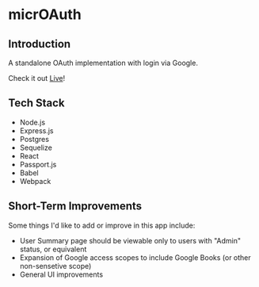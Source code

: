 # micrOAuth

## Introduction

A standalone OAuth implementation with login via Google.

Check it out [Live](https://rh-microauth.herokuapp.com/)!

## Tech Stack

- Node.js
- Express.js
- Postgres
- Sequelize
- React
- Passport.js
- Babel
- Webpack

## Short-Term Improvements

Some things I'd like to add or improve in this app include:
- User Summary page should be viewable only to users with "Admin" status, or equivalent
- Expansion of Google access scopes to include Google Books (or other non-sensetive scope)
- General UI improvements